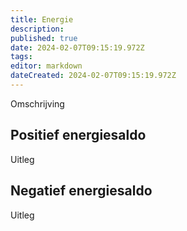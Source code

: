```yaml
---
title: Energie
description: 
published: true
date: 2024-02-07T09:15:19.972Z
tags: 
editor: markdown
dateCreated: 2024-02-07T09:15:19.972Z
---
```


Omschrijving

## Positief energiesaldo

Uitleg

## Negatief energiesaldo

Uitleg